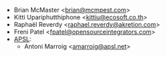 - Brian McMaster \<<brian@mcmpest.com>\>
- Kitti Upariphutthiphone \<<kittiu@ecosoft.co.th>\>
- Raphaël Reverdy \<<raphael.reverdy@akretion.com>\>
- Freni Patel \<<fpatel@opensourceintegrators.com>\>
- [APSL](https://apsl.tech):
  - Antoni Marroig  \<<amarroig@apsl.net>\>
